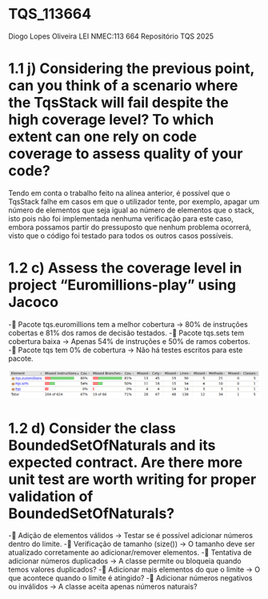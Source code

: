 # TQS_113664

Diogo Lopes Oliveira
LEI
NMEC:113 664
Repositório TQS 2025



# 1.1 j) Considering the previous point, can you think of a scenario where the TqsStack will fail despite the high coverage level? To which extent can one rely on code coverage to assess quality of your code?

Tendo em conta o trabalho feito na alínea anterior, é possível que o TqsStack falhe em casos em que o utilizador tente, por exemplo, apagar um número de elementos
que seja igual ao número de elementos que o stack, isto pois não foi implementada nenhuma verificação para este caso, embora possamos partir do pressuposto
que nenhum problema ocorrerá, visto que o código foi testado para todos os outros casos possíveis.




# 1.2 c) Assess the coverage level in project “Euromillions-play” using Jacoco

-🔹 Pacote tqs.euromillions tem a melhor cobertura → 80% de instruções cobertas e 81% dos ramos de decisão testados. 
-🔹 Pacote tqs.sets tem cobertura baixa → Apenas 54% de instruções e 50% de ramos cobertos.  
-🔹 Pacote tqs tem 0% de cobertura → Não há testes escritos para este pacote.    

![alt text](image.png)


# 1.2 d) Consider the class BoundedSetOfNaturals and its expected contract. Are there more unit test are worth writing for proper validation of BoundedSetOfNaturals?


-🔹 Adição de elementos válidos → Testar se é possível adicionar números dentro do limite.
-🔹 Verificação de tamanho (size()) → O tamanho deve ser atualizado corretamente ao adicionar/remover elementos.
-🔹 Tentativa de adicionar números duplicados → A classe permite ou bloqueia quando temos valores duplicados?
-🔹 Adicionar mais elementos do que o limite → O que acontece quando o limite é atingido?
-🔹 Adicionar números negativos ou inválidos → A classe aceita apenas números naturais?
